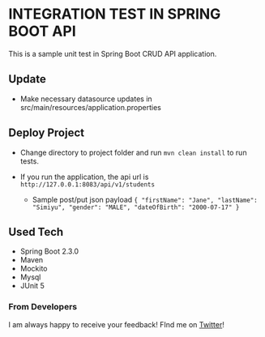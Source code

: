 # INTEGRATION TEST IN SPRING BOOT API

This is a sample unit test in Spring Boot CRUD API application. 

## Update
- Make necessary datasource updates in src/main/resources/application.properties

## Deploy Project
- Change directory to project folder and  run `mvn clean install` to run tests.
- If you run the application, the api url is `http://127.0.0.1:8083/api/v1/students` 

  - Sample post/put json payload
  `{
  "firstName": "Jane",
  "lastName": "Simiyu",
  "gender": "MALE",
  "dateOfBirth": "2000-07-17"
  }`

## Used Tech
- Spring Boot 2.3.0
- Maven
- Mockito
- Mysql
- JUnit 5


### From Developers

I am always happy to receive your feedback!
FInd me on [Twitter](https://twitter.com/julian_geniuz)!
